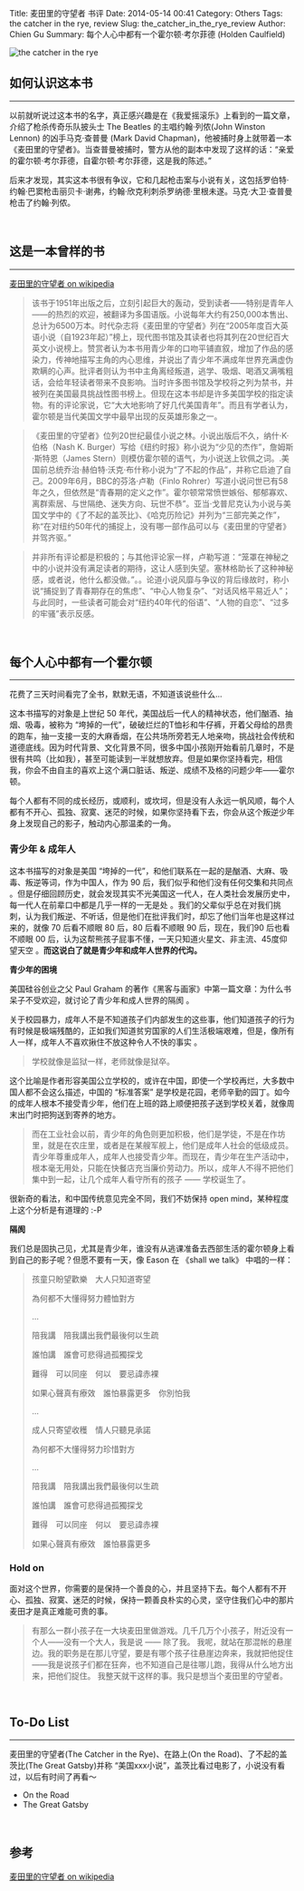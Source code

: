 Title: 麦田里的守望者 书评
Date: 2014-05-14 00:41
Category: Others
Tags: the catcher in the rye, review
Slug: the_catcher_in_the_rye_review
Author: Chien Gu
Summary: 每个人心中都有一个霍尔顿·考尔菲德 (Holden Caulfield) 

![the catcher in the rye](/images/the-catcher-in-the-rye/the_catcher_in_the_rye.jpg)

## 如何认识这本书
* * *

以前就听说过这本书的名字，真正感兴趣是在《我爱摇滚乐》上看到的一篇文章，介绍了枪杀传奇乐队披头士 The Beatles 的主唱约翰·列侬(John Winston Lennon) 的凶手马克·查普曼 (Mark David Chapman)，他被捕时身上就带着一本《麦田里的守望者》。当查普曼被捕时，警方从他的副本中发现了这样的话：“亲爱的霍尔顿·考尔菲德，自霍尔顿·考尔菲德，这是我的陈述。”

后来才发现，其实这本书很有争议，它和几起枪击案与小说有关，这包括罗伯特·约翰·巴窦枪击丽贝卡·谢弗，约翰·欣克利刺杀罗纳德·里根未遂。马克·大卫·查普曼枪击了约翰·列侬。

<br>

## 这是一本曾样的书
* * *

[麦田里的守望者 on wikipedia][the_catcher_on_the_rye_wiki]

> 该书于1951年出版之后，立刻引起巨大的轰动，受到读者——特别是青年人——的热烈的欢迎，被翻译为多国语版。小说每年大约有250,000本售出、总计为6500万本。时代杂志将《麦田里的守望者》列在“2005年度百大英语小说（自1923年起）”榜上，现代图书馆及其读者也将其列在20世纪百大英文小说榜上。赞赏者认为本书用青少年的口吻平铺直叙，增加了作品的感染力，传神地描写主角的内心思维，并说出了青少年不满成年世界充满虚伪欺瞒的心声。批评者则认为书中主角离经叛道，逃学、吸烟、喝酒又满嘴粗话，会给年轻读者带来不良影响。当时许多图书馆及学校将之列为禁书，并被列在美国最具挑战性图书榜上。但现在这本书却是许多美国学校的指定读物。有的评论家说，它“大大地影响了好几代美国青年”。而且有学者认为，霍尔顿是当代美国文学中最早出现的反英雄形象之一。

> 《麦田里的守望者》位列20世纪最佳小说之林。小说出版后不久，纳什·K·伯格（Nash K. Burger）写给《纽约时报》称小说为“少见的杰作”，詹姆斯·斯特恩（James Stern）则模仿霍尔顿的语气，为小说送上钦佩之词。.美国前总统乔治·赫伯特·沃克·布什称小说为“了不起的作品”，并称它启迪了自己。2009年6月，BBC的芬洛·卢勒（Finlo Rohrer）写道小说问世已有58年之久，但依然是“青春期的定义之作”。霍尔顿常常愤世嫉俗、郁郁寡欢、离群索居、与世隔绝、迷失方向、玩世不恭”。亚当·戈普尼克认为小说与美国文学中的《了不起的盖茨比》、《哈克历险记》并列为“三部完美之作”，称“在对纽约50年代的捕捉上，没有哪一部作品可以与《麦田里的守望者》并驾齐驱。”

> 并非所有评论都是积极的；与其他评论家一样，卢勒写道：“笼罩在神秘之中的小说并没有满足读者的期待，这让人感到失望。塞林格助长了这种神秘感，或者说，他什么都没做。”。。论道小说风靡与争议的背后缘故时，称小说“捕捉到了青春期存在的焦虑”、“中心人物复杂”、“对话风格平易近人”；与此同时，一些读者可能会对“纽约40年代的俗语”、“人物的自恋”、“过多的牢骚”表示反感。

[the_catcher_on_the_rye_wiki]: http://zh.wikipedia.org/wiki/%E9%BA%A5%E7%94%B0%E6%8D%95%E6%89%8B

<br>

## 每个人心中都有一个霍尔顿
* * *

花费了三天时间看完了全书，默默无语，不知道该说些什么...

这本书描写的对象是上世纪 50 年代，美国战后一代人的精神状态，他们酗酒、抽烟、吸毒，被称为 “垮掉的一代”，破破烂烂的T恤衫和牛仔裤，开着父母给的昂贵的跑车，抽一支接一支的大麻香烟，在公共场所旁若无人地亲吻，挑战社会传统和道德底线。因为时代背景、文化背景不同，很多中国小孩刚开始看前几章时，不是很有共鸣（比如我），甚至可能读到一半就想放弃。但是如果你坚持看完，相信我，你会不由自主的喜欢上这个满口脏话、叛逆、成绩不及格的问题少年——霍尔顿。

每个人都有不同的成长经历，或顺利，或坎坷，但是没有人永远一帆风顺，每个人都有不开心、孤独、寂寞、迷茫的时候，如果你坚持看下去，你会从这个叛逆少年身上发现自己的影子，触动内心那温柔的一角。

### 青少年 & 成年人

这本书描写的对象是美国 “垮掉的一代”，和他们联系在一起的是酗酒、大麻、吸毒、叛逆等词，作为中国人，作为 90 后，我们似乎和他们没有任何交集和共同点 。但是仔细回顾历史，就会发现其实不光美国这一代人，在人类社会发展历史中，每一代人在前辈口中都是几乎一样的一无是处 。我们的父辈似乎总在对我们挑刺，认为我们叛逆、不听话，但是他们在批评我们时，却忘了他们当年也是这样过来的，就像 70 后看不顺眼 80 后，80 后看不顺眼 90 后，现在，我们90 后也看不顺眼 00 后，认为这帮熊孩子屁事不懂，一天只知道火星文、非主流、45度仰望天空 。**而这说白了就是青少年和成年人世界的代沟。**

**青少年的困境**

美国硅谷创业之父 Paul Graham 的著作《黑客与画家》中第一篇文章：为什么书呆子不受欢迎，就讨论了青少年和成人世界的隔阂 。

关于校园暴力，成年人不是不知道孩子们内部发生的这些事，他们知道孩子的行为有时候是极端残酷的，正如我们知道贫穷国家的人们生活极端艰难，但是，像所有人一样，成年人不喜欢揪住不放这种令人不快的事实 。

> 学校就像是监狱一样，老师就像是狱卒。

这个比喻是作者形容美国公立学校的，或许在中国，即使一个学校再烂，大多数中国人都不会这么描述，中国的 “标准答案” 是学校是花园，老师辛勤的园丁。如今的成年人根本不接受青少年，他们在上班的路上顺便把孩子送到学校关着，就像周末出门时把狗送到寄养的地方。

> 而在工业社会以前，青少年的角色则更加积极，他们是学徒，不是在作坊里，就是在农庄里，或者是在某艘军舰上，他们是成年人社会的低级成员。青少年尊重成年人，成年人也接受青少年。而现在，青少年在生产活动中，根本毫无用处，只能在快餐店充当廉价劳动力。所以，成年人不得不把他们集中到一起，让几个成年人看守所有的孩子 —— 学校诞生了。

很新奇的看法，和中国传统意见完全不同，我们不妨保持 open mind，某种程度上这个分析是有道理的 :-P

**隔阂**

我们总是固执己见，尤其是青少年，谁没有从逃课准备去西部生活的霍尔顿身上看到自己的影子呢？但愿不要有一天，像 Eason 在 《shall we talk》 中唱的一样：

> 孩童只盼望歡樂　大人只知道寄望
>
> 為何都不大懂得努力體恤對方
>
> ...
>
> 陪我講　陪我講出我們最後何以生疏
>
> 誰怕講　誰會可悲得過孤獨探戈
>
> 難得　可以同座　何以　要忌諱赤裸
>
> 如果心聲真有療效　誰怕暴露更多　你別怕我
>
> ...
>
> 成人只寄望收穫　情人只聽見承諾
>
> 為何都不大懂得努力珍惜對方
>
> ...
>
> 陪我講　陪我講出我們最後何以生疏
>
> 誰怕講　誰會可悲得過孤獨探戈
>
> 難得　可以同座　何以　要忌諱赤裸
>
> 如果心聲真有療效　誰怕暴露更多

### Hold on

面对这个世界，你需要的是保持一个善良的心，并且坚持下去。每个人都有不开心、孤独、寂寞、迷茫的时候，保持一颗善良朴实的心灵，坚守住我们心中的那片麦田才是真正难能可贵的事。

> 有那么一群小孩子在一大块麦田里做游戏。几千几万个小孩子，附近没有一个人——没有一个大人，我是说 —— 除了我。
> 我呢，就站在那混帐的悬崖边。我的职务是在那儿守望，要是有哪个孩子往悬崖边奔来，我就把他捉住——我是说孩子们都在狂奔，也不知道自己是往哪儿跑，我得从什么地方出来，把他们捉住。
> 我整天就干这样的事。我只是想当个麦田里的守望者。

<br>

## To-Do List
* * *

麦田里的守望者(The Catcher in the Rye)、在路上(On the Road)、了不起的盖茨比(The Great Gatsby)并称 “美国xxx小说”，盖茨比看过电影了，小说没有看过，以后有时间了再看～

+ On the Road
+ The Great Gatsby

<br>

## 参考

[麦田里的守望者 on wikipedia][the_catcher_on_the_rye_wiki]
